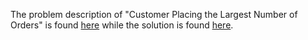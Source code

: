 The problem description of "Customer Placing the Largest Number of Orders" is found [here](https://leetcode.com/problems/customer-placing-the-largest-number-of-orders/) while the solution is found [here](https://github.com/aurimas13/Solutions-To-Problems/blob/main/LeetCode/Pandas%20Solutions/Customer%20Placing%20the%20Largest%20Number%20of%20Orders/customer_placing_the_largest_number_of_orders.py).
